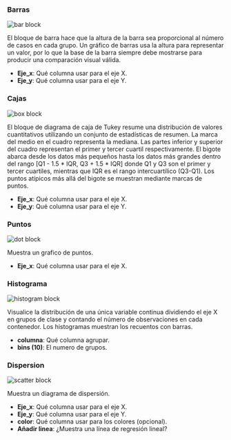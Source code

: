 <div id="bar">
<h3>Barras</h3>

<img class="block" src="{{ './plot_bar.svg' | relative_url }}" alt="bar block"/>

El bloque de barra hace que la altura de la barra sea proporcional al número de casos en cada grupo.
Un gráfico de barras usa la altura para representar un valor, por lo que la base de la barra siempre debe mostrarse para producir una comparación visual válida.

- **Eje_x**: Qué columna usar para el eje X.
- **Eje_y**: Qué columna usar para el eje Y.
</div>

<div id="box">
<h3>Cajas</h3>

<img class="block" src="{{ './plot_box.svg' | relative_url }}" alt="box block"/>

El bloque de diagrama de caja de Tukey resume una distribución de valores cuantitativos utilizando un conjunto de estadísticas de resumen.
La marca del medio en el cuadro representa la mediana.
Las partes inferior y superior del cuadro representan el primer y tercer cuartil respectivamente.
El bigote abarca desde los datos más pequeños hasta los datos más grandes dentro del rango [Q1 - 1.5 * IQR, Q3 + 1.5 * IQR]
donde Q1 y Q3 son el primer y tercer cuartiles, mientras que IQR es el rango intercuartílico (Q3-Q1).
Los puntos atípicos más allá del bigote se muestran mediante marcas de puntos.

- **Eje_x**: Qué columna usar para el eje X.
- **Eje_y**: Qué columna usar para el eje Y.
</div>

<div id="dot">
<h3>Puntos</h3>

<img class="block" src="{{ './plot_dot.svg' | relative_url }}" alt="dot block"/>

Muestra un grafico de puntos.

- **Eje_x**: Qué columna usar para el eje X.
</div>

<div id="histogram">
<h3>Histograma</h3>

<img class="block" src="{{ './plot_histogram.svg' | relative_url }}" alt="histogram block"/>

Visualice la distribución de una única variable continua
dividiendo el eje X en grupos de clase
y contando el número de observaciones en cada contenedor.
Los histogramas muestran los recuentos con barras.

- **columna**: Qué columna agrupar.
- **bins (10)**: El numero de grupos.
</div>

<div id="scatter">
<h3>Dispersion</h3>

<img class="block" src="{{ './plot_scatter.svg' | relative_url }}" alt="scatter block"/>

Muestra un diagrama de dispersión.

- **Eje_x**: Qué columna usar para el eje X.
- **Eje_y**: Qué columna usar para el eje Y.
- **color**: Qué columna usar para los colores (opcional).
- **Añadir linea**: ¿Muestra una línea de regresión lineal?
</div>
